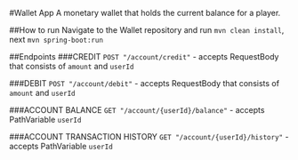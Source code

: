 #Wallet App
A monetary wallet that holds the current balance for a player.

##How to run
Navigate to the Wallet repository and run `mvn clean install`, next `mvn spring-boot:run`

##Endpoints
###CREDIT
`POST "/account/credit"` - accepts RequestBody that consists of `amount` and `userId`
<br/>


###DEBIT
`POST "/account/debit"` - accepts RequestBody that consists of `amount` and `userId`
<br/>

###ACCOUNT BALANCE
`GET "/account/{userId}/balance"` - accepts PathVariable `userId`
<br/>


###ACCOUNT TRANSACTION HISTORY
`GET "/account/{userId}/history"` - accepts PathVariable `userId` 
<br/>

